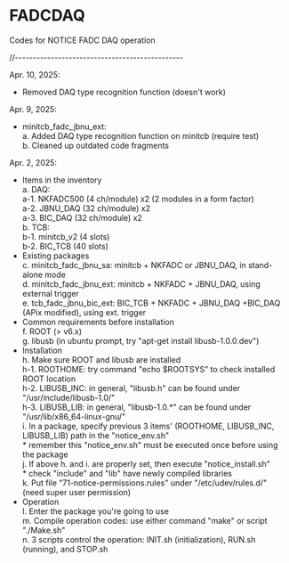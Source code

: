 # FADCDAQ
Codes for NOTICE FADC DAQ operation

//-----------------------------------------------

Apr. 10, 2025:
- Removed DAQ type recognition function (doesn't work)

Apr. 9, 2025:
- minitcb\_fadc\_jbnu\_ext:\
	a. Added DAQ type recognition function on minitcb (require test)\
	b. Cleaned up outdated code fragments

Apr. 2, 2025:
- Items in the inventory\
	a. DAQ:\
		a-1. NKFADC500 (4 ch/module) x2 (2 modules in a form factor)\
		a-2. JBNU_DAQ (32 ch/module) x2\
		a-3. BIC_DAQ (32 ch/module) x2\
	b. TCB:\
		b-1. minitcb_v2 (4 slots)\
		b-2. BIC_TCB (40 slots)
- Existing packages\
	c. minitcb_fadc_jbnu_sa: minitcb + NKFADC or JBNU_DAQ, in stand-alone mode\
	d. minitcb_fadc_jbnu_ext: minitcb + NKFADC + JBNU_DAQ, using external trigger\
	e. tcb_fadc_jbnu_bic_ext: BIC_TCB + NKFADC + JBNU_DAQ +BIC_DAQ (APix modified), using ext. trigger
- Common requirements before installation\
	f. ROOT (> v6.x)\
	g. libusb (in ubuntu prompt, try "apt-get install libusb-1.0.0.dev")
- Installation\
	h. Make sure ROOT and libusb are installed\
		h-1. ROOTHOME: try command "echo $ROOTSYS" to check installed ROOT location\
		h-2. LIBUSB_INC: in general, "libusb.h" can be found under "/usr/include/libusb-1.0/"\
		h-3. LIBUSB_LIB: in general, "libusb-1.0.*" can be found under "/usr/lib/x86_64-linux-gnu/"\
	i. In a package, specify previous 3 items' (ROOTHOME, LIBUSB_INC, LIBUSB_LIB) path in the "notice_env.sh"\
		* remember this "notice_env.sh" must be executed once before using the package\
	j. If above h. and i. are properly set, then execute "notice_install.sh"\
		* check "include" and "lib" have newly compiled libraries\
	k. Put file "71-notice-permissions.rules" under "/etc/udev/rules.d/" (need super user permission)
- Operation\
	l. Enter the package you're going to use\
	m. Compile operation codes: use either command "make" or script "./Make.sh"\
	n. 3 scripts control the operation: INIT.sh (initialization), RUN.sh (running), and STOP.sh
